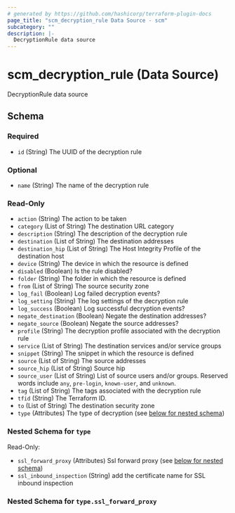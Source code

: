 ```yaml
---
# generated by https://github.com/hashicorp/terraform-plugin-docs
page_title: "scm_decryption_rule Data Source - scm"
subcategory: ""
description: |-
  DecryptionRule data source
---
```


# scm_decryption_rule (Data Source)

DecryptionRule data source



<!-- schema generated by tfplugindocs -->
## Schema

### Required

- `id` (String) The UUID of the decryption rule

### Optional

- `name` (String) The name of the decryption rule

### Read-Only

- `action` (String) The action to be taken
- `category` (List of String) The destination URL category
- `description` (String) The description of the decryption rule
- `destination` (List of String) The destination addresses
- `destination_hip` (List of String) The Host Integrity Profile of the destination host
- `device` (String) The device in which the resource is defined
- `disabled` (Boolean) Is the rule disabled?
- `folder` (String) The folder in which the resource is defined
- `from` (List of String) The source security zone
- `log_fail` (Boolean) Log failed decryption events?
- `log_setting` (String) The log settings of the decryption rule
- `log_success` (Boolean) Log successful decryption events?
- `negate_destination` (Boolean) Negate the destination addresses?
- `negate_source` (Boolean) Negate the source addresses?
- `profile` (String) The decryption profile associated with the decryption rule
- `service` (List of String) The destination services and/or service groups
- `snippet` (String) The snippet in which the resource is defined
- `source` (List of String) The source addresses
- `source_hip` (List of String) Source hip
- `source_user` (List of String) List of source users and/or groups.  Reserved words include `any`, `pre-login`, `known-user`, and `unknown`.
- `tag` (List of String) The tags associated with the decryption rule
- `tfid` (String) The Terraform ID.
- `to` (List of String) The destination security zone
- `type` (Attributes) The type of decryption (see [below for nested schema](#nestedatt--type))

<a id="nestedatt--type"></a>
### Nested Schema for `type`

Read-Only:

- `ssl_forward_proxy` (Attributes) Ssl forward proxy (see [below for nested schema](#nestedatt--type--ssl_forward_proxy))
- `ssl_inbound_inspection` (String) add the certificate name for SSL inbound inspection

<a id="nestedatt--type--ssl_forward_proxy"></a>
### Nested Schema for `type.ssl_forward_proxy`
